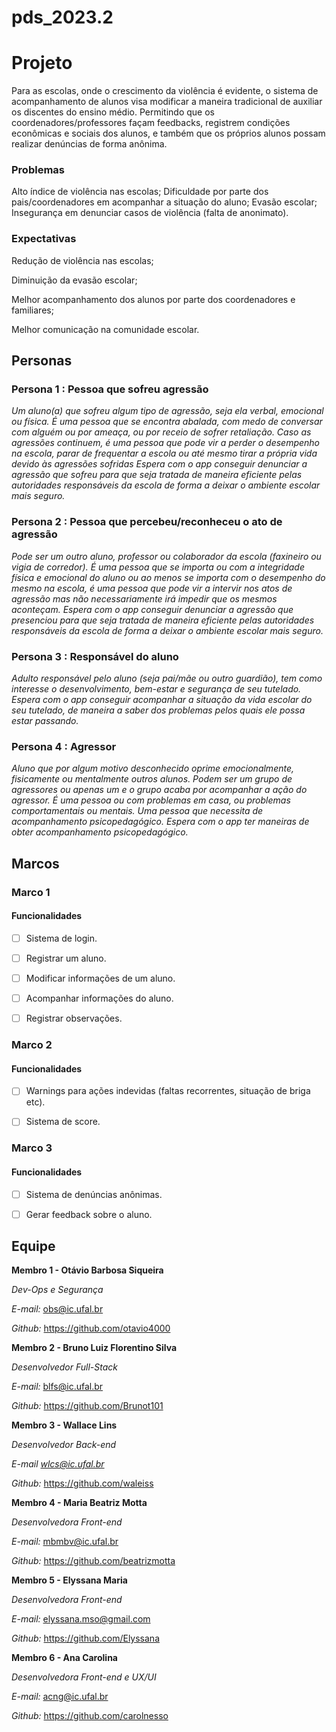 # pds_2023.2

# Projeto
Para as escolas, onde o crescimento da violência é evidente, o sistema de acompanhamento de alunos visa modificar a maneira tradicional de auxiliar os discentes do ensino médio. Permitindo que os coordenadores/professores façam feedbacks, registrem condições econômicas e sociais dos alunos, e também que os próprios alunos possam realizar denúncias de forma anônima.

### Problemas
Alto índice de violência nas escolas;
Dificuldade por parte dos pais/coordenadores em acompanhar a situação do aluno;
Evasão escolar; 
Insegurança em denunciar casos de violência (falta de anonimato).

### Expectativas
Redução de violência nas escolas;

Diminuição da evasão escolar;

Melhor acompanhamento dos alunos por parte dos coordenadores e familiares;

Melhor comunicação na comunidade escolar.

## Personas

### Persona 1 : Pessoa que sofreu agressão
*Um aluno(a) que sofreu algum tipo de agressão, seja ela verbal, emocional ou física. É uma pessoa que se encontra abalada, com medo de conversar com alguém ou por ameaça, ou por receio de sofrer retaliação. Caso as agressões continuem, é uma pessoa que pode vir a perder o desempenho na escola, parar de frequentar a escola ou até mesmo tirar a própria vida devido às agressões sofridas*
*Espera com o app conseguir denunciar a agressão que sofreu para que seja tratada de maneira eficiente pelas autoridades responsáveis da escola de forma a deixar o ambiente escolar mais seguro.* 

### Persona 2 : Pessoa que percebeu/reconheceu o ato de agressão
*Pode ser um outro aluno, professor ou colaborador da escola (faxineiro ou vigia de corredor). É uma pessoa que se importa ou com a integridade física e emocional do aluno ou ao menos se importa com o desempenho do mesmo na escola, é uma pessoa que pode vir a intervir nos atos de agressão mas não necessariamente irá impedir que os mesmos aconteçam.*
*Espera com o app conseguir denunciar a agressão que presenciou para que seja tratada de maneira eficiente pelas autoridades responsáveis da escola de forma a deixar o ambiente escolar mais seguro.* 

### Persona 3 : Responsável do aluno
*Adulto responsável pelo aluno (seja pai/mãe ou outro guardião), tem como interesse o desenvolvimento, bem-estar e segurança de seu tutelado.*
*Espera com o app conseguir acompanhar a situação da vida escolar do seu tutelado, de maneira a saber dos problemas pelos quais ele possa estar passando.*

### Persona 4 : Agressor 
*Aluno que por algum motivo desconhecido oprime emocionalmente, fisicamente ou mentalmente outros alunos. Podem ser um grupo de agressores ou apenas um e o grupo acaba por acompanhar a ação do agressor. É uma pessoa ou com problemas em casa, ou problemas comportamentais ou mentais. Uma pessoa que necessita de acompanhamento psicopedagógico.*
*Espera com o app ter maneiras de obter acompanhamento psicopedagógico.* 

## Marcos
### Marco 1

#### Funcionalidades
-[ ] Sistema de login.

-[ ] Registrar um aluno.

-[ ] Modificar informações de um aluno.

-[ ] Acompanhar informações do aluno.

-[ ] Registrar observações.

### Marco 2

#### Funcionalidades
-[ ] Warnings para ações indevidas (faltas recorrentes, situação de briga etc).

-[ ] Sistema de score.

### Marco 3

#### Funcionalidades
-[ ] Sistema de denúncias anônimas.

-[ ] Gerar feedback sobre o aluno.


## Equipe
**Membro 1 - Otávio Barbosa Siqueira**

*Dev-Ops e Segurança* 

*E-mail:*  obs@ic.ufal.br

*Github:* https://github.com/otavio4000

**Membro 2 - Bruno Luiz Florentino Silva**

*Desenvolvedor Full-Stack*

*E-mail:* blfs@ic.ufal.br

*Github:* https://github.com/Brunot101

**Membro 3 - Wallace Lins**

*Desenvolvedor Back-end*

*E-mail wlcs@ic.ufal.br*

*Github:* https://github.com/waleiss

**Membro 4 - Maria Beatriz Motta**

*Desenvolvedora Front-end*

*E-mail:* mbmbv@ic.ufal.br

*Github:* https://github.com/beatrizmotta

**Membro 5 - Elyssana Maria**

*Desenvolvedora Front-end*

*E-mail:* elyssana.mso@gmail.com

*Github:* https://github.com/Elyssana

**Membro 6 - Ana Carolina**

*Desenvolvedora Front-end e UX/UI*

*E-mail:* acng@ic.ufal.br

*Github:* https://github.com/carolnesso
